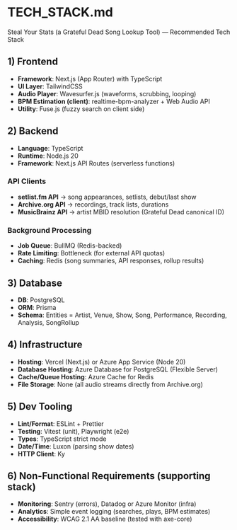 # TECH_STACK.md
Steal Your Stats (a Grateful Dead Song Lookup Tool) — Recommended Tech Stack

## 1) Frontend
- **Framework**: Next.js (App Router) with TypeScript
- **UI Layer**: TailwindCSS
- **Audio Player**: Wavesurfer.js (waveforms, scrubbing, looping)
- **BPM Estimation (client)**: realtime-bpm-analyzer + Web Audio API
- **Utility**: Fuse.js (fuzzy search on client side)

## 2) Backend
- **Language**: TypeScript
- **Runtime**: Node.js 20
- **Framework**: Next.js API Routes (serverless functions)

### API Clients
- **setlist.fm API** → song appearances, setlists, debut/last show
- **Archive.org API** → recordings, track lists, durations
- **MusicBrainz API** → artist MBID resolution (Grateful Dead canonical ID)

### Background Processing
- **Job Queue**: BullMQ (Redis-backed)
- **Rate Limiting**: Bottleneck (for external API quotas)
- **Caching**: Redis (song summaries, API responses, rollup results)

## 3) Database
- **DB**: PostgreSQL
- **ORM**: Prisma
- **Schema**: Entities = Artist, Venue, Show, Song, Performance, Recording, Analysis, SongRollup

## 4) Infrastructure
- **Hosting**: Vercel (Next.js) or Azure App Service (Node 20)
- **Database Hosting**: Azure Database for PostgreSQL (Flexible Server)
- **Cache/Queue Hosting**: Azure Cache for Redis
- **File Storage**: None (all audio streams directly from Archive.org)

## 5) Dev Tooling
- **Lint/Format**: ESLint + Prettier
- **Testing**: Vitest (unit), Playwright (e2e)
- **Types**: TypeScript strict mode
- **Date/Time**: Luxon (parsing show dates)
- **HTTP Client**: Ky

## 6) Non-Functional Requirements (supporting stack)
- **Monitoring**: Sentry (errors), Datadog or Azure Monitor (infra)
- **Analytics**: Simple event logging (searches, plays, BPM estimates)
- **Accessibility**: WCAG 2.1 AA baseline (tested with axe-core)

